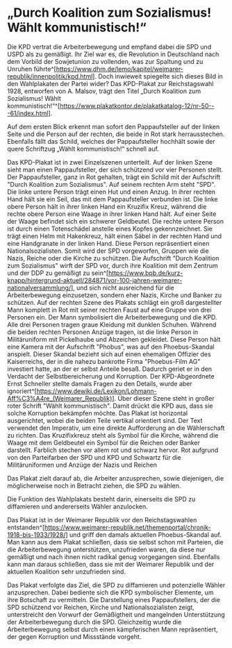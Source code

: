 # „Durch Koalition zum Sozialismus! Wählt kommunistisch!“

Die KPD vertrat die Arbeiterbewegung und empfand dabei die SPD und USPD als zu gemäßigt. Ihr Ziel war es, die Revolution in Deutschland nach dem Vorbild der Sowjetunion zu vollenden, was zur Spaltung und zu Unruhen führte^[https://www.dhm.de/lemo/kapitel/weimarer-republik/innenpolitik/kpd.html]. Doch inwieweit spiegelte sich dieses Bild in den Wahlplakaten der Partei wider?
Das KPD-Plakat zur Reichstagswahl 1928, entworfen von A. Malsov, trägt den Titel „Durch Koalition zum Sozialismus! Wählt kommunistisch!“^[https://www.plakatkontor.de/plakatkatalog-12/nr-50---61/index.html].

Auf dem ersten Blick erkennt man sofort den Pappaufsteller auf der linken Seite und die Person auf der rechten, die beide in Rot stark herrausstechen. Ebenfalls fällt das Schild, welches der Pappaufsteller hochhält sowie der quere Schriftzug „Wählt kommunistisch!“ schnell auf.

Das KPD-Plakat ist in zwei Einzelszenen unterteilt.
Auf der linken Szene sieht man einen Pappaufsteller, der sich schützend vor vier Personen stellt. Der Pappaufsteller, ganz in Rot gehalten, trägt ein Schild mit der Aufschrift "Durch Koalition zum Sozialismus". Auf seinem rechten Arm steht "SPD". Die linke untere Person trägt einen Hut und einen Anzug. In ihrer rechten Hand hält sie ein Seil, das mit dem Pappaufsteller verbunden ist. Die linke obere Person hält in ihrer linken Hand ein Kruzifix Kreuz, während die rechte obere Person eine Waage in ihrer linken Hand hält. Auf einer Seite der Waage befindet sich ein schwerer Geldbeutel. Die rechte untere Person ist durch einen Totenschädel anstelle eines Kopfes gekennzeichnet. Sie trägt einen Helm mit Hakenkreuz, hält einen Säbel in der rechten Hand und eine Handgranate in der linken Hand. Diese Person repräsentiert einen Nationalsozialisten. Somit wird der SPD vorgeworfen, Gruppen wie die Nazis, Reiche oder die Kirche zu schützen. Die Aufschrift "Durch Koalition zum Sozialismus" wirft der SPD vor, durch ihre Koalition mit dem Zentrum und der DDP zu gemäßigt zu sein^[https://www.bpb.de/kurz-knapp/hintergrund-aktuell/284871/vor-100-jahren-weimarer-nationalversammlung/], und sich nicht ausreichend für die Arbeiterbewegung einzusetzen, sondern eher Nazis, Kirche und Banker zu schützen.
Auf der rechten Szene des Plakats schlägt ein groß dargestellter Mann komplett in Rot mit seiner rechten Faust auf eine Gruppe von drei Personen ein. Der Mann symbolisiert die Arbeiterbewegung und die KPD. Alle drei Personen tragen graue Kleidung mit dunklen Schuhen. Während die beiden rechten Personen Anzüge tragen, ist die linke Person in Militäruniform mit Pickelhaube und Abzeichen gekleidet. Diese Person hält eine Kamera mit der Aufschrift "Phobus", was auf den Phoebus-Skandal anspielt. Dieser Skandal bezieht sich auf einen ehemaligen Offizier des Kaiserreichs, der in die nahezu bankrotte Firma "Phoebus-Film AG" investiert hatte, an der er selbst Anteile besaß. Dadurch geriet er in den Verdacht der Selbstbereicherung und Korruption. Der KPD-Abgeordnete Ernst Schneller stellte damals Fragen zu den Details, wurde aber ignoriert^[https://www.dewiki.de/Lexikon/Lohmann-Aff%C3%A4re_(Weimarer_Republik)]. Über dieser Szene steht in großer roter Schrift "Wählt kommunistisch". Damit drückt die KPD aus, dass sie solche Korruption bekämpfen möchte.
Das Plakat ist horizontal ausgerichtet, wobei die beiden Teile vertikal orientiert sind.
Der Text verwendet den Imperativ, um eine direkte Aufforderung an die Wählerschaft zu richten.
Das Kruzifixkreuz steht als Symbol für die Kirche, während die Waage mit dem Geldbeutel ein Symbol für die Reichen oder Banker darstellt. Farblich stechen vor allem rot und schwarz hervor. Rot aufgrund von den Parteifarben der SPD und KPD und Schwartz für die Militäruniformen und Anzüge der Nazis und Reichen

Das Plakat zielt darauf ab, die Arbeiter anzusprechen, sowie diejenigen, die möglicherweise noch in Betracht ziehen, die SPD zu wählen.

Die Funktion des Wahlplakats besteht darin, einerseits die SPD zu diffamieren und andererseits Wähler anzulocken.

Das Plakat ist in der Weimarer Republik vor den Reichstagswahlen entstanden^[https://www.weimarer-republik.net/themenportal/chronik-1918-bis-1933/1928/] und griff den damals aktuellen Phoebus-Skandal auf. Man kann aus dem Plakat schließen, dass sie selbst schon mit Parteien, die die Arbeiterbewegung unterstützen, unzufrieden waren, da diese nur gemäßigt und nach ihnen nicht radikal genug vorgegangen sind. Ebenfalls kann man daraus schließen, dass sie mit der Weimarer Republik und der aktuellen Koalition sehr unzufrieden sind.

Das Plakat verfolgte das Ziel, die SPD zu diffamieren und potenzielle Wähler anzusprechen. Dabei bediente sich die KPD symbolischer Elemente, um ihre Botschaft zu vermitteln. Die Darstellung eines Pappaufstellers, der die SPD schützend vor Reichen, Kirche und Nationalsozialisten zeigt, unterstreicht den Vorwurf der Gemäßigtheit und mangelnden Unterstützung der Arbeiterbewegung durch die SPD. Gleichzeitig wurde die Arbeiterbewegung selbst durch einen kämpferischen Mann repräsentiert, der gegen Korruption und Missstände vorgeht.